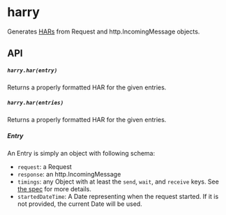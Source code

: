 # harry

Generates
[HARs](https://dvcs.w3.org/hg/webperf/raw-file/tip/specs/HAR/Overview.html)
from Request and http.IncomingMessage objects.

## API

##### `harry.har(entry)`

Returns a properly formatted HAR for the given entries.

##### `harry.har(entries)`

Returns a properly formatted HAR for the given entries.

##### Entry
An Entry is simply an object with following schema:

* `request`: a Request
* `response`: an http.IncomingMessage
* `timings`: any Object with at least the `send`, `wait`, and `receive`
  keys. See [the spec](https://dvcs.w3.org/hg/webperf/raw-file/tip/specs/HAR/Overview.html)
  for more details.
* `startedDateTime`: A Date representing when the request started. If it
  is not provided, the current Date will be used.
